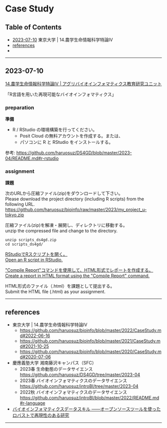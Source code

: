 # Case Study

## Table of Contents
- [2023-07-10](#2023-07-10) 東京大学 | 14.農学生命情報科学特論IV
- [references](#references)
- [](#)

----------
## 2023-07-10

[14.農学生命情報科学特論IV | アグリバイオインフォマティクス教育研究ユニット](http://www.iu.a.u-tokyo.ac.jp/lectures/AG14/)

「R言語を用いた再現可能なバイオインフォマティクス」

### preparation
**準備**

- R / RStudio の環境構築を行ってください。
  - Posit Cloud の無料アカウントを作成する。または、
  - パソコンに R と RStudio をインストールする。

参考: 
https://github.com/haruosuz/DS4GD/blob/master/2023-04/README.md#r-rstudio

### assignment
**課題**

次のURLから圧縮ファイル(zip)をダウンロードして下さい。  
Please download the project directory (including R scripts) from the following URL.  
https://github.com/haruosuz/bioinfo/raw/master/2023/my_project_u-tokyo.zip

圧縮ファイル(zip)を解凍・展開し、ディレクトリに移動する。  
unzip the compressed file and change to the directory.  
```
unzip scripts_ds4gd.zip
cd scripts_ds4gd/
```

[RStudioでRスクリプトを開く。  
Open an R script in RStudio.](https://r4ds.had.co.nz/workflow-scripts.html)

["Compile Report"コマンドを使用して、HTML形式でレポートを作成する。  
Create a report in HTML format using the "Compile Report" command.](https://github.com/haruosuz/DS4GD/blob/master/2020/CaseStudy.md#compile-report)

HTML形式のファイル（.html）を課題として提出する。  
Submit the HTML file (.html) as your assignment.

----------
## references

- 東京大学 | 14.農学生命情報科学特論IV
  - https://github.com/haruosuz/bioinfo/blob/master/2022/CaseStudy.md#2022-06-16
  - https://github.com/haruosuz/bioinfo/blob/master/2021/CaseStudy.md#2021-10-25
  - https://github.com/haruosuz/bioinfo/blob/master/2020/CaseStudy.md#2020-07-06
- 慶應義塾大学 湘南藤沢キャンパス（SFC）
  - 2023春 生命動態のデータサイエンス https://github.com/haruosuz/DS4GD/tree/master/2023-04
  - 2023春 バイオインフォマティクスのデータサイエンス https://github.com/haruosuz/introBI/tree/master/2023-04
  - 2022秋 バイオインフォマティクスのデータサイエンス https://github.com/haruosuz/introBI/blob/master/2022/README.md#r-language
- [バイオインフォマティクスデータスキル ――オープンソースツールを使ったロバストで再現性のある研究](https://www.oreilly.co.jp/books/9784873118635/)

----------


